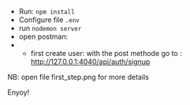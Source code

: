 - Run: `npm install`
- Configure file `.env`
- run `nodemon server`
- open postman:
- - first create user: with the post methode go to : http://127.0.0.1:4040/api/auth/signup

NB: open file first_step.png for more details
 
Enyoy! 
